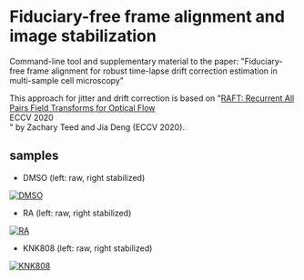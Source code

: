# Fiduciary-free frame alignment and image stabilization

Command-line tool and supplementary material to the paper: "Fiduciary-free frame alignment for robust time-lapse drift correction estimation in multi-sample cell microscopy"

This approach for jitter and drift correction is based on "[RAFT: Recurrent All Pairs Field Transforms for Optical Flow](https://arxiv.org/pdf/2003.12039.pdf)<br/>
ECCV 2020 <br/>" by Zachary Teed and Jia Deng (ECCV 2020).


## samples

- DMSO (left: raw, right stabilized)

[![DMSO](https://img.youtube.com/vi/gazuq-znHJ4/hqdefault.jpg)](https://youtu.be/gazuq-znHJ4)
- RA (left: raw, right stabilized)

[![RA](https://img.youtube.com/vi/PBX6gSWabdU/hqdefault.jpg)](https://youtu.be/PBX6gSWabdU)
- KNK808 (left: raw, right stabilized)

[![KNK808](https://img.youtube.com/vi/OyPupI3irXw/hqdefault.jpg)](https://youtu.be/OyPupI3irXw)



<!--- This repo requires RAFT
git submodule add https://github.com/princeton-vl/RAFT -->
